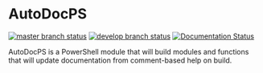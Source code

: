 # AutoDocPS
[![master branch status](https://ci.appveyor.com/api/projects/status/gtoqtt511c3wx4u9/branch/master?svg=true)](https://ci.appveyor.com/project/Corey-Keller74637/autodocps/branch/master) [![develop branch status](https://ci.appveyor.com/api/projects/status/gtoqtt511c3wx4u9/branch/develop?svg=true)](https://ci.appveyor.com/project/Corey-Keller74637/autodocps/branch/develop) [![Documentation Status](https://readthedocs.org/projects/autodocps/badge/?version=latest)](https://autodocps.readthedocs.io/en/latest/?badge=latest)

AutoDocPS is a PowerShell module that will build modules and functions that will update documentation from comment-based help on build.
